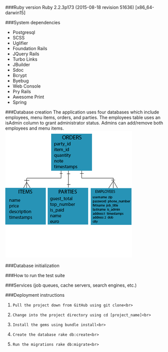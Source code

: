 ###Ruby version
 Ruby 2.2.3p173 (2015-08-18 revision 51636) [x86_64-darwin15]

###System dependencies
* Postgresql
* SCSS
* Uglifier
* Foundation Rails
* JQuery Rails
* Turbo Links
* JBuilder
* Sdoc
* Bcrypt
* Byebug
* Web Console
* Pry Rails
* Awesome Print
* Spring

###Database creation
The application uses four databases which include employees, menu items, orders, and parties. The employees table uses an isAdmin column to grant administrator status. Admins can add/remove both employees and menu items.
![alt tag](images/ServrDB.gif)

###Database initialization

###How to run the test suite

###Services (job queues, cache servers, search engines, etc.)

###Deployment instructions
1.     Pull the project down from GitHub using git clone<br>
2.     Change into the project directory using cd [project_name]<br>
3.     Install the gems using bundle install<br>
4.     Create the database rake db:create<br>
5.     Run the migrations rake db:migrate<br>
